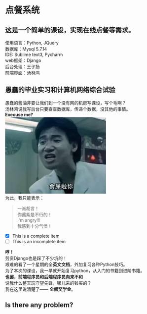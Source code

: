 # 点餐系统 #
## 这是一个简单的课设，实现在线点餐等需求。
使用语言：Python, JQuery  
数据库：Mysql 5.7.14  
IDE: Sublime text3, Pycharm  
web框架：Django  
后台处理：王子扬  
前端界面：汤林鸿  
## 愚蠢的毕业实习和计算机网络综合试验
愚蠢的酱油非要让我们到一个没有网的机房写课设，写个毛啊？  
汤林鸿说我写后台只要查查数据库，传递个数据，没其他的事情。  
**Execuse me?**  
![WORI](yasi.jpeg)  
为此，我只能表示：
>一派胡言！  
>你酱紫是不行的！  
>I'm angry!!!  
>我感到十分气愤！

- [x] This is a complete item
- [ ] This is an incomplete item

**哼！**  
劳资Django也是踩了不少坑的！  
艰难的看了一个星期的全**英文文档**，外加复习各种Python技巧。  
为了本次的课设，我一早就开始复习python，从入门的书籍到进阶书籍。  
**也罢，前端程序员和后端程序员向来不和**  
说我什么整天玩守望先锋，哪儿来的钱买的？  
我在这里说清楚了—— **全额奖学金**。
## Is there any problem?